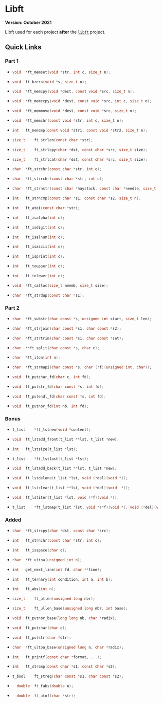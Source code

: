 # Libft

**Version: October 2021**

Libft used for each project **after** the [`libft`](https://github.com/mlrcbsousa/libft) project.

## Quick Links

### Part 1

<a href="/ft_memset.c" target="_blank">

- ```c
  void	*ft_memset(void *str, int c, size_t n);
  ```
</a>
<a href="/ft_bzero.c" target="_blank">

- ```c
  void	ft_bzero(void *s, size_t n);
  ```
</a>
<a href="/ft_memcpy.c" target="_blank">

- ```c
  void	*ft_memcpy(void *dest, const void *src, size_t n);
  ```
</a>
<a href="/ft_memccpy.c" target="_blank">

- ```c
  void	*ft_memccpy(void *dest, const void *src, int c, size_t n);
  ```
</a>
<a href="/ft_memmove.c" target="_blank">

- ```c
  void	*ft_memmove(void *dest, const void *src, size_t n);
  ```
</a>
<a href="/ft_memchr.c" target="_blank">

- ```c
  void	*ft_memchr(const void *str, int c, size_t n);
  ```
</a>
<a href="/ft_memcmp.c" target="_blank">

- ```c
  int	ft_memcmp(const void *str1, const void *str2, size_t n);
  ```
</a>
<a href="/ft_strlen.c" target="_blank">

- ```c
  size_t	ft_strlen(const char *str);
  ```
</a>
<a href="/ft_strlcpy.c" target="_blank">

- ```c
  size_t	ft_strlcpy(char *dst, const char *src, size_t size);
  ```
</a>
<a href="/ft_strlcat.c" target="_blank">

- ```c
  size_t	ft_strlcat(char *dst, const char *src, size_t size);
  ```
</a>
<a href="/ft_strchr.c" target="_blank">

- ```c
  char	*ft_strchr(const char *str, int c);
  ```
</a>
<a href="/ft_strrchr.c" target="_blank">

- ```c
  char	*ft_strrchr(const char *str, int c);
  ```
</a>
<a href="/ft_strnstr.c" target="_blank">

- ```c
  char	*ft_strnstr(const char *haystack, const char *needle, size_t len);
  ```
</a>
<a href="/ft_strncmp.c" target="_blank">

- ```c
  int	ft_strncmp(const char *s1, const char *s2, size_t n);
  ```
</a>
<a href="/ft_atoi.c" target="_blank">

- ```c
  int	ft_atoi(const char *str);
  ```
</a>
<a href="/ft_isalpha.c" target="_blank">

- ```c
  int	ft_isalpha(int c);
  ```
</a>
<a href="/ft_isdigit.c" target="_blank">

- ```c
  int	ft_isdigit(int c);
  ```
</a>
<a href="/ft_isalnum.c" target="_blank">

- ```c
  int	ft_isalnum(int c);
  ```
</a>
<a href="/ft_isascii.c" target="_blank">

- ```c
  int	ft_isascii(int c);
  ```
</a>
<a href="/ft_isprint.c" target="_blank">

- ```c
  int	ft_isprint(int c);
  ```
</a>
<a href="/ft_toupper.c" target="_blank">

- ```c
  int	ft_toupper(int c);
  ```
</a>
<a href="/ft_tolower.c" target="_blank">

- ```c
  int	ft_tolower(int c);
  ```
</a>
<a href="/ft_calloc.c" target="_blank">

- ```c
  void	*ft_calloc(size_t nmemb, size_t size);
  ```
</a>
<a href="/ft_strdup.c" target="_blank">

- ```c
  char	*ft_strdup(const char *s1);
  ```

### Part 2

<a href="/ft_substr.c" target="_blank">

- ```c
  char	*ft_substr(char const *s, unsigned int start, size_t len);
  ```
</a>
<a href="/ft_strjoin.c" target="_blank">

- ```c
  char	*ft_strjoin(char const *s1, char const *s2);
  ```
</a>
<a href="/ft_strtrim.c" target="_blank">

- ```c
  char	*ft_strtrim(char const *s1, char const *set);
  ```
</a>
<a href="/ft_split.c" target="_blank">

- ```c
  char	**ft_split(char const *s, char c);
  ```
</a>
<a href="/ft_itoa.c" target="_blank">

- ```c
  char	*ft_itoa(int n);
  ```
</a>
<a href="/ft_strmapi.c" target="_blank">

- ```c
  char	*ft_strmapi(char const *s, char (*f)(unsigned int, char));
  ```
</a>
<a href="/ft_putchar_fd.c" target="_blank">

- ```c
  void	ft_putchar_fd(char c, int fd);
  ```
</a>
<a href="/ft_putstr_fd.c" target="_blank">

- ```c
  void	ft_putstr_fd(char const *s, int fd);
  ```
</a>
<a href="/ft_putendl_fd.c" target="_blank">

- ```c
  void	ft_putendl_fd(char const *s, int fd);
  ```
</a>
<a href="/ft_putnbr_fd.c" target="_blank">

- ```c
  void	ft_putnbr_fd(int nb, int fd);
  ```

### Bonus

<a href="/ft_lstnew.c" target="_blank">

- ```c
  t_list	*ft_lstnew(void *content);
  ```
</a>
<a href="/ft_lstadd_front.c" target="_blank">

- ```c
  void	ft_lstadd_front(t_list **lst, t_list *new);
  ```
</a>
<a href="/ft_lstsize.c" target="_blank">

- ```c
  int	ft_lstsize(t_list *lst);
  ```
</a>
<a href="/ft_lstlast.c" target="_blank">

- ```c
  t_list	*ft_lstlast(t_list *lst);
  ```
</a>
<a href="/ft_lstadd_back.c" target="_blank">

- ```c
  void	ft_lstadd_back(t_list **lst, t_list *new);
  ```
</a>
<a href="/ft_lstdelone.c" target="_blank">

- ```c
  void	ft_lstdelone(t_list *lst, void (*del)(void *));
  ```
</a>
<a href="/ft_lstclear.c" target="_blank">

- ```c
  void	ft_lstclear(t_list **lst, void (*del)(void	*));
  ```
</a>
<a href="/ft_lstiter.c" target="_blank">

- ```c
  void	ft_lstiter(t_list *lst, void (*f)(void *));
  ```
</a>
<a href="/ft_lstmap.c" target="_blank">

- ```c
  t_list	*ft_lstmap(t_list *lst, void *(*f)(void *), void (*del)(void *));
  ```

### Added

<a href="/ft_strcpy.c" target="_blank">

- ```c
  char	*ft_strcpy(char *dst, const char *src);
  ```
</a>
<a href="/ft_strnchr.c" target="_blank">

- ```c
  int	ft_strnchr(const char *str, int c);
  ```
</a>
<a href="/ft_isspace.c" target="_blank">

- ```c
  int	ft_isspace(char c);
  ```
</a>
<a href="/ft_uitoa.c" target="_blank">

- ```c
  char	*ft_uitoa(unsigned int n);
  ```
</a>
<a href="/get_next_line.c" target="_blank">

- ```c
  int	get_next_line(int fd, char **line);
  ```
</a>
<a href="/ft_ternary.c" target="_blank">

- ```c
  int	ft_ternary(int condition, int a, int b);
  ```
</a>
<a href="/ft_abs.c" target="_blank">

- ```c
  int	ft_abs(int n);
  ```
</a>
<a href="/ft_ullen.c" target="_blank">

- ```c
  size_t	ft_ullen(unsigned long nbr);
  ```
</a>
<a href="/ft_ullen_base.c" target="_blank">

- ```c
  size_t	ft_ullen_base(unsigned long nbr, int base);
  ```
</a>
<a href="/ft_putnbr_base.c" target="_blank">

- ```c
  void	ft_putnbr_base(long long nb, char *radix);
  ```
</a>
<a href="/ft_putchar.c" target="_blank">

- ```c
  void	ft_putchar(char c);
  ```
</a>
<a href="/ft_putstr.c" target="_blank">

- ```c
  void	ft_putstr(char *str);
  ```
</a>
<a href="/ft_ultoa_base.c" target="_blank">

- ```c
  char	*ft_ultoa_base(unsigned long n, char *radix);
  ```
</a>
<a href="/ft_printf.c" target="_blank">

- ```c
  int	ft_printf(const char *format, ...);
  ```
</a>
<a href="/ft_strcmp.c" target="_blank">

- ```c
  int	ft_strcmp(const char *s1, const char *s2);
  ```
</a>
<a href="/ft_streq.c" target="_blank">

- ```c
  t_bool	ft_streq(char const *s1, char const *s2);
  ```
</a>
<a href="/ft_fabs.c" target="_blank">

- ```c
	double	ft_fabs(double n);
  ```
</a>
<a href="/ft_atof.c" target="_blank">

- ```c
	double	ft_atof(char *str);
  ```
</a>


